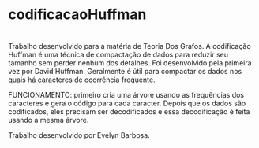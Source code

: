 # codificacaoHuffman
#
Trabalho desenvolvido para a matéria de Teoria Dos Grafos.
A codificação Huffman é uma técnica de compactação de dados para reduzir seu tamanho sem perder nenhum dos detalhes. 
Foi desenvolvido pela primeira vez por David Huffman. Geralmente é útil para compactar os dados nos quais há caracteres de ocorrência frequente.

FUNCIONAMENTO:
primeiro cria uma árvore usando as frequências dos caracteres e gera o código para cada caracter.
Depois que os dados são codificados, eles precisam ser decodificados e essa decodificação é feita usando a mesma árvore.


Trabalho desenvolvido por Evelyn Barbosa. 

